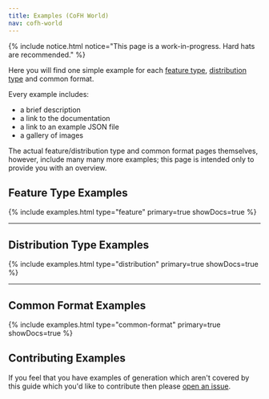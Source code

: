 ```yaml
---
title: Examples (CoFH World)
nav: cofh-world
---
```


{% include notice.html notice="This page is a work-in-progress. Hard hats are recommended." %}

Here you will find one simple example for each [feature type](world-generator-configuration/feature-types/), [distribution type](world-generator-configuration/distribution-types/) and common format.

Every example includes:

- a brief description
- a link to the documentation
- a link to an example JSON file
- a gallery of images

The actual feature/distribution type and common format pages themselves, however, include many many more examples; this page is intended only to provide you with an overview.


## Feature Type Examples

{% include examples.html type="feature" primary=true showDocs=true %}

--------

## Distribution Type Examples

{% include examples.html type="distribution" primary=true showDocs=true %}

--------

## Common Format Examples

{% include examples.html type="common-format" primary=true showDocs=true %}

## Contributing Examples

If you feel that you have examples of generation which aren't covered by this guide which you'd like to contribute then please [open an issue](#).
